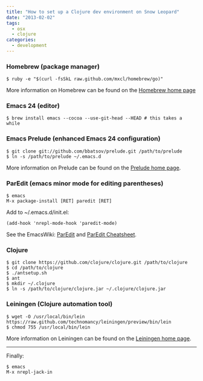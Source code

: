 ```yaml
---
title: "How to set up a Clojure dev environment on Snow Leopard"
date: "2013-02-02"
tags:
  - osx
  - clojure
categories:
  - development
---
```


### Homebrew (package manager)

    $ ruby -e "$(curl -fsSkL raw.github.com/mxcl/homebrew/go)"

More information on Homebrew can be found on the [Homebrew home page](http://mxcl.github.com/homebrew/ 'Homebrew home page')

<!--more-->

### Emacs 24 (editor)

    $ brew install emacs --cocoa --use-git-head --HEAD # this takes a while

### Emacs Prelude (enhanced Emacs 24 configuration)

    $ git clone git://github.com/bbatsov/prelude.git /path/to/prelude
    $ ln -s /path/to/prelude ~/.emacs.d

More information on Prelude can be found on the [Prelude home page](http://batsov.com/prelude/ 'Prelude home page').

### ParEdit (emacs minor mode for editing parentheses)

    $ emacs
    M-x package-install [RET] paredit [RET]

Add to ~/.emacs.d/init.el:

    (add-hook 'nrepl-mode-hook 'paredit-mode)

See the EmacsWiki: [ParEdit](http://emacswiki.org/emacs/ParEdit 'ParEdit') and [ParEdit Cheatsheet](http://emacswiki.org/emacs/PareditCheatsheet 'ParEdit Cheatsheet').

### Clojure

    $ git clone https://github.com/clojure/clojure.git /path/to/clojure
    $ cd /path/to/clojure
    $ ./antsetup.sh
    $ ant
    $ mkdir ~/.clojure
    $ ln -s /path/to/clojure/clojure.jar ~/.clojure/clojure.jar

### Leiningen (Clojure automation tool)

    $ wget -O /usr/local/bin/lein https://raw.github.com/technomancy/leiningen/preview/bin/lein
    $ chmod 755 /usr/local/bin/lein

More information on Leiningen can be found on the [Leiningen home page](http://leiningen.org/ 'Leiningen home page').

***

Finally:

    $ emacs
    M-x nrepl-jack-in
